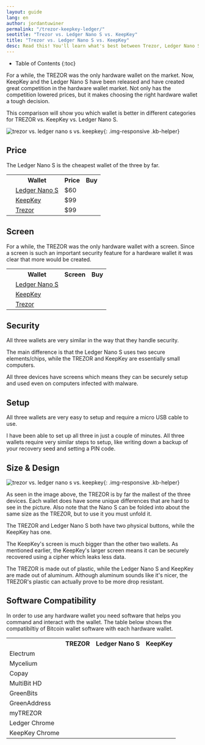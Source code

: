 ```yaml
---
layout: guide
lang: en
author: jordantuwiner
permalink: "/trezor-keepkey-ledger/"
seotitle: "Trezor vs. Ledger Nano S vs. KeepKey"
title: "Trezor vs. Ledger Nano S vs. KeepKey"
desc: Read this! You'll learn what's best between Trezor, Ledger Nano S, and KeepKey. 
---
```


* Table of Contents
{:toc}

For a while, the TREZOR was the only hardware wallet on the market. Now, KeepKey and the Ledger Nano S have been released and have created great competition in the hardware wallet market. Not only has the competition lowered prices, but it makes choosing the right hardware wallet a tough decision. 

This comparison will show you which wallet is better in different categories for TREZOR vs. KeepKey vs. Ledger Nano S. 

![trezor vs. ledger nano s vs. keepkey ](/img/wallets/tlk.jpg){: .img-responsive .kb-helper}

## Price

The Ledger Nano S is the cheapest wallet of the three by far. 

<table class="hw-comparison vs-compare"> 
<tr> <th></th> <th>Wallet</th> <th>Price<br></th> <th class="wallet-buy">Buy</th> </tr> 


<tr> 
<td><a href="/wallets/ledger-nano-s/"><img src="/img/hwpics/nanos.png" alt=""></a></td> 
<td><a href="/wallets/ledger-nano-s/">Ledger Nano S</a></td> 
<td>$60</td>
<td class="wallet-buy"><a target="_blank" class="btn btn-primary" rel="nofollow" href="http://buybitcoinww.co/Ledger_Nano_S" type="button"><i class="fa fa-shopping-cart "></i></a></td>
</tr> 

<tr> 
<td><a href="/wallets/keepkey/"><img src="/img/hwpics/keepkey.png" alt=""></a></td> 
<td><a href="/wallets/keepkey/">KeepKey</a></td> 
<td>$99</td> 
<td class="wallet-buy"><a target="_blank" class="btn btn-primary" rel="nofollow" href="http://buybitcoinww.co/KeepKey" type="button"><i class="fa fa-shopping-cart "></i></a></td>
</tr> 

<tr> 
<td><a href="/wallets/trezor/"><img src="/img/hwpics/trezor.png" alt=""></a></td> 
<td><a href="/wallets/trezor/">Trezor</a></td> 
<td>$99</td>  
<td class="wallet-buy"><a target="_blank" class="btn btn-primary" rel="nofollow" href="http://buybitcoinww.co/TREZOR_Wallet" type="button"><i class="fa fa-shopping-cart "></i></a></td>
</tr>  

</table>

## Screen

For a while, the TREZOR was the only hardware wallet with a screen. Since a screen is such an important security feature for a hardware wallet it was clear that more would be created. 

<table class="hw-comparison vs-compare"> 
<tr> <th></th> <th>Wallet</th> <th>Screen<br></th> <th class="wallet-buy">Buy</th> </tr> 

<tr> 
<td><a href="/wallets/ledger-nano-s/"><img src="/img/hwpics/nanos.png" alt=""></a></td> 
<td><a href="/wallets/ledger-nano-s/">Ledger Nano S</a></td> 
<td> <i class="fa fa-check"></i> </td>
<td class="wallet-buy"><a target="_blank" class="btn btn-primary" rel="nofollow" href="http://buybitcoinww.co/Ledger_Nano_S" type="button"><i class="fa fa-shopping-cart "></i></a></td>
</tr> 

<tr> 
<td><a href="/wallets/keepkey/"><img src="/img/hwpics/keepkey.png" alt=""></a></td> 
<td><a href="/wallets/keepkey/">KeepKey</a></td> 
<td> <i class="fa fa-check"></i> </td> 
<td class="wallet-buy"><a target="_blank" class="btn btn-primary" rel="nofollow" href="http://buybitcoinww.co/KeepKey" type="button"><i class="fa fa-shopping-cart "></i></a></td>
</tr> 

<tr> 
<td><a href="/wallets/trezor/"><img src="/img/hwpics/trezor.png" alt=""></a></td> 
<td><a href="/wallets/trezor/">Trezor</a></td> 
<td> <i class="fa fa-check"></i> </td>  
<td class="wallet-buy"><a target="_blank" class="btn btn-primary" rel="nofollow" href="http://buybitcoinww.co/TREZOR_Wallet" type="button"><i class="fa fa-shopping-cart "></i></a></td>
</tr>  

</table> 

## Security 

All three wallets are very similar in the way that they handle security. 

The main difference is that the Ledger Nano S uses two secure elements/chips, while the TREZOR and KeepKey are essentially small computers. 

All three devices have screens which means they can be securely setup and used even on computers infected with malware. 

## Setup 

All three wallets are very easy to setup and require a micro USB cable to use. 

I have been able to set up all three in just a couple of minutes. All three wallets require very similar steps to setup, like writing down a backup of your recovery seed and setting a PIN code. 

## Size & Design

![trezor vs. ledger nano s vs. keepkey ](/img/wallets/tlk.jpg){: .img-responsive .kb-helper}

As seen in the image above, the TREZOR is by far the mallest of the three devices. Each wallet does have some unique differences that are hard to see in the picture. Also note that the Nano S can be folded into about the same size as the TREZOR, but to use it you must unfold it. 

The TREZOR and Ledger Nano S both have two physical buttons, while the KeepKey has one. 

The KeepKey's screen is much bigger than the other two wallets. As mentioned earlier, the KeepKey's larger screen means it can be securely recovered using a cipher which leaks less data.

The TREZOR is made out of plastic, while the Ledger Nano S and KeepKey are made out of aluminum. Although aluminum sounds like it's nicer, the TREZOR's plastic can actually prove to be more drop resistant. 

## Software Compatibility

In order to use any hardware wallet you need software that helps you command and interact with the wallet. The table below shows the compatibiltiy of Bitcoin wallet software with each hardware wallet. 

<div class="table-responsive">

<table class="software-table">
  <tr>
    <th></th>
    <th>TREZOR</th>
    <th>Ledger Nano S</th>
    <th>KeepKey</th>
  </tr>
  <tr>
    <td>Electrum</td>
    <td><i class="fa fa-check"></i></td>
    <td><i class="fa fa-check"></i></td>
    <td><i class="fa fa-check"></i></td>
  </tr>
  <tr>
    <td>Mycelium</td>
    <td><i class="fa fa-check"></i></td>
    <td><i class="fa fa-check"></i></td>
    <td><i class="fa fa-check"></i></td>
  </tr>
  <tr>
    <td>Copay</td>
    <td><i class="fa fa-check"></i></td>
    <td><i class="fa fa-check"></i></td>
    <td></td>
  </tr>
  <tr>
    <td>MultiBit HD<br></td>
    <td><i class="fa fa-check"></i></td>
    <td></td>
    <td><i class="fa fa-check"></i></td>
  </tr>
  <tr>
    <td>GreenBits</td>
    <td><i class="fa fa-check"></i></td>
    <td><i class="fa fa-check"></i></td>
    <td><i class="fa fa-check"></i></td>
  </tr>
  <tr>
    <td>GreenAddress</td>
    <td><i class="fa fa-check"></i></td>
    <td><i class="fa fa-check"></i></td>
    <td><i class="fa fa-check"></i></td>
  </tr>
  <tr>
    <td>myTREZOR</td>
    <td><i class="fa fa-check"></i></td>
    <td></td>
    <td></td>
  </tr>
  <tr>
    <td>Ledger Chrome<br></td>
    <td></td>
    <td><i class="fa fa-check"></i></td>
    <td></td>
  </tr>
  <tr>
    <td>KeepKey Chrome<br></td>
    <td></td>
    <td></td>
    <td><i class="fa fa-check"></i></td>
  </tr>
</table>
</div>